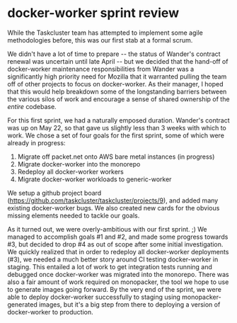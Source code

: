 # docker-worker sprint review

While the Taskcluster team has attempted to implement some agile methodologies before, this was our first stab at a formal scrum.

We didn't have a lot of time to prepare -- the status of Wander's contract renewal was uncertain until late April -- but we decided that the hand-off of docker-worker maintenance responsibilities from Wander was a significantly high priority need for Mozilla that it warranted pulling the team off of other projects to focus on docker-worker. As their manager, I hoped that this would help breakdown some of the longstanding barriers between the various silos of work and encourage a sense of shared ownership of the *entire* codebase.

For this first sprint, we had a naturally emposed duration. Wander's contract was up on May 22, so that gave us slightly less than 3 weeks with which to work. We chose a set of four goals for the first sprint, some of which were already in progress:
1. Migrate off packet.net onto AWS bare metal instances (in progress)
2. Migrate docker-worker into the monorepo
3. Redeploy all docker-worker workers
4. Migrate docker-worker workloads to generic-worker

We setup a github project board (https://github.com/taskcluster/taskcluster/projects/9), and added many existing docker-worker bugs. We also created new cards for the obvious missing elements needed to tackle our goals.

As it turned out, we were overly-ambitious with our first sprint. ;) We managed to accomplish goals #1 and #2, and made some progress towards #3, but decided to drop #4 as out of scope after some initial investigation. We quickly realized that in order to redeploy all docker-worker deployments (#3), we needed a much better story around CI testing docker-worker in staging. This entailed a lot of work to get integration tests running and debugged once docker-worker was migrated into the monorepo. There was also a fair amount of work required on monopacker, the tool we hope to use to generate images going forward. By the very end of the sprint, we were able to deploy docker-worker successfully to staging using monopacker-generated images, but it's a big step from there to deploying a version of docker-worker to production.

